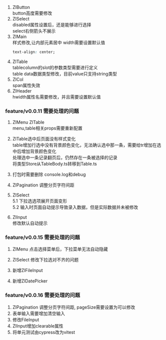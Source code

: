 1. ZlButton  
   button高度需要修改
2. ZlSelect  
   disabled属性设置后，还是能够进行选择  
   select右侧箭头不展示
3. ZlMain  
   样式修改,让内部元素居中
   width需要设置默认值
   ```css
   text-align: center;
   ```
4. ZlTable  
   tablecolumn的slot的参数类型需要进行定义  
   table data数据类型修改，目前value只支持string类型
5. ZlCol  
   span属性失效
6. ZlHeader  
   hwidth属性名需要修改，并且需要设置默认值

### feature/v0.0.11 需要处理的问题

1. ZlMenu ZlTable  
   menu,table相关props需要重新配置

2. ZlTable选中后页面没有样式变化  
   table增加行选中没有背景颜色变化，无法确认选中那一条，需要给tr增加在选中后增加背景颜色变化  
   处理选中一条记录翻页后，仍然存在一条被选择的记录  
   将类型Store从TableBody.ts转移到Table.ts

3. 打包时需要删除 console.log和debug

4. ZlPagination 调整分页字符间距

5. ZlSelect  
   5.1 下拉选选项展开页面变形  
   5.2 输入时页面自动提示导致录入数据，但是实际数据并未被修改

6. ZlInput  
   修改默认自动提示

### feature/v0.0.15 需要处理的问题

1. ZlMenu
   点击选择菜单后，下拉菜单无法自动隐藏

2. ZlSelect
   修改下拉选对不齐的问题
3. 新增ZlFileInput
4. 新增ZlDatePicker

### feature/v0.0.16 需要处理的问题

1. ZlPagination 调整分页字符间距, pageSize需要设置为可以修改
2. 表单输入需要增加清空输入
3. 修改FileInput
4. ZlInput增加clearable属性
5. 将单元测试由cypress改为vitest
